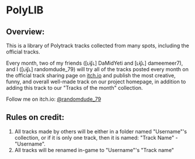 # PolyLIB
## Overview:
This is a library of Polytrack tracks collected from many spots, including the official tracks.  
  
Every month, two of my friends ([ʟɨʄʟ] DaMidYeti and [ʟɨʄʟ] dameemeer7), and I ([ʟɨʄʟ] randomdude_79) will try all of the tracks posted every month on the official track sharing page on [itch.io](https://itch.io) and publish the most creative, funny, and overall well-made track on our project homepage, in addition to adding this track to our "Tracks of the month" collection.  
  
Follow me on itch.io: [@randomdude_79](https://randomdude-79.itch.io)

## Rules on credit:
1. All tracks made by others will be either in a folder named "Username"'s collection, or if it is only one track, then it is named: "Track Name" - "Username".
2. All tracks will be renamed in-game to "Username"'s "Track name" 